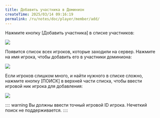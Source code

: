```yaml
---
title: Добавить участника в Доминион
createTime: 2025/03/14 09:16:19
permalink: /ru/notes/doc/player/member/add/
---
```


Нажмите кнопку [Добавить участника] в списке участников:

![](/player/member/add/1.png)

Появится список всех игроков, которые заходили на сервер. Нажмите на имя игрока, чтобы добавить его в участники доминиона:

![](/player/member/add/2.png)

Если игроков слишком много, и найти нужного в списке сложно, нажмите кнопку [ПОИСК] в верхней части списка, чтобы ввести игровой ник игрока для добавления:

![](/player/member/add/3.png)

:::: warning
Вы должны ввести точный игровой ID игрока. Нечеткий поиск не поддерживается.
::::
